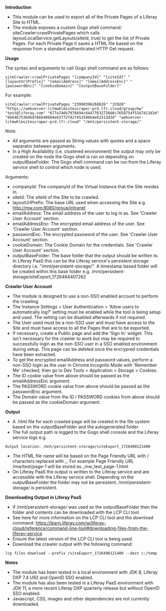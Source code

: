 **Introduction**

- This module can be used to export all of the Private Pages of a Liferay Site to HTML.
- The module exposes a custom Gogo shell command: siteCrawler:crawlPrivatePages which calls layoutLocalService.getLayouts(siteId, true) to get the list of Private Pages. For each Private Page it saves a HTML file based on the response from a standard authenticated HTTP Get request.

**Usage**

The syntax and arguments to call Gogo shell command are as follows:

```
siteCrawler:crawlPrivatePages "[companyId]" "[siteId]" "[layoutUrlPrefix]" "[emailAddress]" "[emailAddressEnc]" "[passwordEnc]" "[cookieDomain]" "[outputBaseFolder]"
```

For example:

```
siteCrawler:crawlPrivatePages "23990396268826" "32920" "https://webserver-lctmwklmsitescraper-prd.lfr.cloud/group/mw" "test@liferay.com" "677a746b7976694c6447763272666c7658754f5167413d3d" "6b6467536d6d766b48684e63772f427451596b4e62513d3d" "webserver-lctmwklmsitescraper-prd.lfr.cloud" "/mnt/persistent-storage/"
```

Note: 
- All arguments are passed as String values with quotes and a space separator between arguments.
- In a High Availability (i.e. clustered environment) the output may only be created on the node the Gogo shell is run on depending on outputBaseFolder. The Gogo shell command can be run from the Liferay service shell to control which node is used.

Arguments:

- companyId: The companyId of the Virtual Instance that the Site resides in.
- siteId: The siteId of the Site to be crawled.
- layoutUrlPrefix: The base URL used when accessing the Site e.g. http://mw.com:8080/group/intranet
- emailAddress: The email address of the user to log in as. See 'Crawler User Account' section.
- emailAddressEnc: The encrypted email address of the user. See 'Crawler User Account' section.
- passwordEnc: The encrypted password of the user. See 'Crawler User Account' section.
- cookieDomain: The Cookie Domain for the credentials. See 'Crawler User Account' section.
- outputBaseFolder: The base folder that the output should be written to. In Liferay PaaS this can be the Liferay service's persistent storage directory i.e. "/mnt/persistent-storage/". A timestamp based folder will be created within this base folder e.g. /mnt/persistent-storage/siteExport_1726484407262

**Crawler User Account**

- The module is designed to use a non-SSO enabled account to perform the crawling.
- The Instance Settings > User Authentication > 'Allow users to automatically log?' setting must be enabled while the tool is being setup and used. The setting can be disabled afterwards if not required. 
- The User used must be a non-SSO user and must have access to the Site and must have access to all the Pages that are to be exported.
- If necessary, create a Public page and add the 'Sign In' widget. This isn't necessary for the crawler to work but may be required to successfully login as the non-SSO user in a SSO enabled environment during setup. This page can be deleted once the encrypred credentials have been extracted. 
- To get the encrypted emailAddress and password values, perform a non-SSO login as the user in Chrome Incognito Mode with 'Remember Me' checked, then go to Dev Tools > Application > Storage > Cookies:
- The ID cookie value from above should be passed as the emailAddressEnc argument.
- The PASSWORD cookie value from above should be passed as the passwordEnc argument.
- The Domain value from the ID / PASSWORD cookies from above should be passed as the cookieDomain argument.

**Output**

- A .html file for each crawled page will be created in the file system based on the outputBaseFolder and the autogenerated folder.
- The full output path is logged to the Gogo shell console and the Liferay service logs e.g.
```
Output location: /mnt/persistent-storage/siteExport_1726490121400
```
- The HTML file name will be based on the Page Friendly URL with / characters replaced with _. For example Page Friendly URL /mw/test/page-1 will be stored as _mw_test_page-1.html
- On Liferay PaaS the output is written to the Liferay service and are accessible with the Liferay service shell. Depending on the outputBaseFolder the folder may not be persistent. /mnt/persistent-storage/ is persistent.

**Downloading Output in Liferay PaaS**

- If /mnt/persistent-storage/ was used as the outputBaseFolder then the folder and contents can be downloaded with the LCP CLI tool.
- See here for more information on the LCP CLI tool and the download command: https://learn.liferay.com/w/liferay-cloud/reference/command-line-tool#downloading-files-from-the-liferay-service
- Ensure the latest version of the LCP CLI tool is being used.
- Download the crawler output with the following command:
```
lcp files download --prefix /siteExport_1726490121400 --dest c:/temp
```

**Notes**

- The module has been tested in a local environment with JDK 8, Liferay DXP 7.4 U92 and OpenID SSO enabled.
- The module has also been tested in a Liferay PaaS environment with JDK 11, a more recent Liferay DXP quarterly release but without OpenID SSO enabled.
- Javascript, CSS, images and other dependencies are not currently downloaded.
